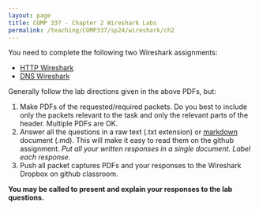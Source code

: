 ```yaml
---
layout: page
title: COMP 337 - Chapter 2 Wireshark Labs
permalink: /teaching/COMP337/sp24/wireshark/ch2
---
```


You need to complete the following two Wireshark assignments: 
*   [HTTP Wireshark](http://www-net.cs.umass.edu/wireshark-labs/Wireshark_HTTP_v8.0.pdf)
*   [DNS Wireshark](http://www-net.cs.umass.edu/wireshark-labs/Wireshark_DNS_v8.0.pdf)

Generally follow the lab directions given in the above PDFs, but:
1.  Make PDFs of the requested/required packets. Do you best to include only the packets relevant to the task and only the relevant parts of the header. Multiple PDFs are OK. 
2.  Answer all the questions in a raw text (.txt extension) or [markdown](https://docs.github.com/en/get-started/writing-on-github/getting-started-with-writing-and-formatting-on-github/basic-writing-and-formatting-syntax) document (.md). This will make it easy to read them on the github assignment. *Put all your written responses in a single document. Label each response.*
3. Push all packet captures PDFs and your responses to the Wireshark Dropbox on github classroom. 

**You may be called to present and explain your responses to the lab questions.**
